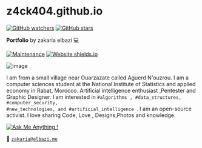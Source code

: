 # z4ck404.github.io
[![GitHub watchers](https://img.shields.io/github/watchers/Naereen/StrapDown.js.svg?style=social&label=Watch&maxAge=2592000)](https://GitHub.com/Naereen/StrapDown.js/watchers/)
[![GitHub stars](https://img.shields.io/github/stars/Naereen/StrapDown.js.svg?style=social&label=Star&maxAge=2592000)](https://GitHub.com/Naereen/StrapDown.js/stargazers/)

**Portfolio** by zakaria elbazi :computer:

[![Maintenance](https://img.shields.io/badge/Maintained%3F-yes-green.svg)](https://GitHub.com/Naereen/StrapDown.js/graphs/commit-activity)
[![Website shields.io](https://img.shields.io/website-up-down-green-red/http/shields.io.svg)](http://shields.io/)

![image](https://user-images.githubusercontent.com/35115877/50533433-58041680-0b21-11e9-8d9c-b41b5d9f71dc.png)

I am from a small village near Ouarzazate called Aguerd N'ouzrou. I am a computer sciences student at the National Institute of Statistics and applied economy in Rabat, Morocco. Artificial intelligence enthusiast ,Pentester and Graphic Designer. 
I am interested in
<code>#algorithms , #data_structures, #computer_security, #new_technologies, and #artificial_intelligence </code>.
I am an open-source activist. I love sharing Code, Love , Designs,Photos and knowledge. 

[![Ask Me Anything !](https://img.shields.io/badge/Ask%20me-anything-1abc9c.svg)](https://GitHub.com/Naereen/ama)

:e-mail: <code>zakaria@elbazi.me</code>
